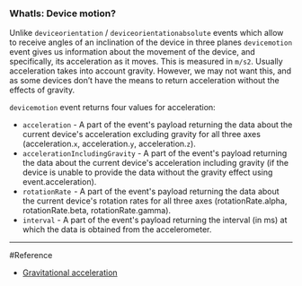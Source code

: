 ### WhatIs: Device motion? 
Unlike `deviceorientation` / `deviceorientationabsolute` events which allow to receive angles
 of an inclination of the device in three planes `devicemotion` event gives us information about
 the movement of the device, and specifically, its acceleration as it moves. This is measured
 in `m/s2`. Usually acceleration takes into account gravity. However, we may not want this, and 
 as some devices don’t have the means to return acceleration without the effects of gravity.
   
  `devicemotion` event returns four values for acceleration: 
   * `acceleration` - A part of the event's payload returning the data about the current device's acceleration 
   excluding gravity for all three axes (acceleration.`x`, acceleration.`y`, acceleration.`z`).
   * `accelerationIncludingGravity` - A part of the event's payload returning the data about the current device's
    acceleration including gravity (if the device is unable to provide the data without the gravity effect using
     event.acceleration).
   * `rotationRate`  - A part of the event's payload returning the data about the current device's rotation rates 
   for all three axes (rotationRate.alpha, rotationRate.beta, rotationRate.gamma).
   * `interval` - A part of the event's payload returning the interval (in ms) at which the data is obtained 
   from the accelerometer.
   
 ***
   
#Reference
* [Gravitational acceleration](https://www.quora.com/What-does-g-9-81-m-s2-mean)



